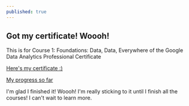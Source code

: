 ```yaml
---
published: true
---
```

## Got my certificate! Woooh!

This is for Course 1: Foundations: Data, Data, Everywhere of the Google Data Analytics Professional Certificate

[Here's my certificate :)](https://coursera.org/share/ad5c30afd2ee688dd85896cae3c766e6)


[My progress so far]({{site.baseurl}}/_posts/wQLaViwfTYaC2lYsHx2GIQ_9b5e94c894ed426b8cebfca785c60a71_Screen-Shot-2021-03-03-at-12.57.49-PM.png)


I'm glad I finished it! Woooh! I'm really sticking to it until I finish all the courses! I can't wait to learn more.
